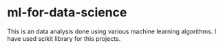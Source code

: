 # ml-for-data-science
This is an data analysis done using various machine learning algorithms.
I have used scikit library for this projects.

